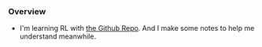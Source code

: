 ### Overview
* I'm learning RL with [the Github Repo](https://github.com/dennybritz/reinforcement-learning). And I make some notes to help me understand meanwhile.
